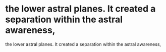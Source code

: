 # the lower astral planes. It created a separation within the astral awareness,

the lower astral planes. It created a separation within the astral awareness,